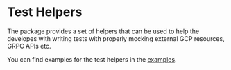 # Test Helpers

The package provides a set of helpers that can be used to help the developes with writing tests with properly mocking external GCP resources,
GRPC APIs etc.

You can find examples for the test helpers in the [examples](../../examples/testhelpers/).

